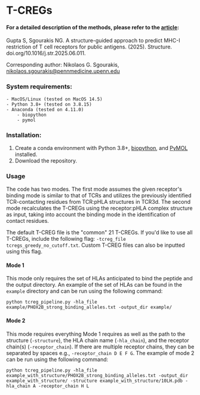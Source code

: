 # T-CREGs

#### For a detailed description of the methods, please refer to the [article](https://doi.org/10.1016/j.str.2025.06.011):
Gupta S, Sgourakis NG. A structure-guided approach to predict MHC-I restriction of T cell receptors for public antigens. (2025). Structure. doi.org/10.1016/j.str.2025.06.011.

Corresponding author: Nikolaos G. Sgourakis, nikolaos.sgourakis@pennmedicine.upenn.edu

### System requirements:
    - MacOS/Linux (tested on MacOS 14.5)
    - Python 3.8+ (tested on 3.8.15)
    - Anaconda (tested on 4.11.0)
        - biopython
        - pymol

### Installation:
1. Create a conda environment with Python 3.8+, [biopython](https://anaconda.org/conda-forge/biopython), and [PyMOL](https://pymol.org/conda/) installed.
2. Download the repository.

### Usage

The code has two modes. The first mode assumes the given receptor's binding mode is similar to that of TCRs and utilizes the previously identified TCR-contacting residues from TCR:pHLA structures in TCR3d. The second mode recalculates the T-CREGs using the receptor:pHLA complex structure as input, taking into account the binding mode in the identification of contact residues. 

The default T-CREG file is the "common" 21 T-CREGs. If you'd like to use all T-CREGs, include the following flag: `-tcreg_file tcregs_greedy_no_cutoff.txt`. Custom T-CREG files can also be inputted using this flag.

#### Mode 1

This mode only requires the set of HLAs anticipated to bind the peptide and the output directory. An example of the set of HLAs can be found in the `example` directory and can be run using the following command:

`python tcreg_pipeline.py -hla_file example/PHOX2B_strong_binding_alleles.txt -output_dir example/`

#### Mode 2

This mode requires everything Mode 1 requires as well as the path to the structure (`-structure`), the HLA chain name (`-hla_chain`), and the receptor chain(s) (`-receptor_chain`). If there are multiple receptor chains, they can be separated by spaces e.g., `-receptor_chain D E F G`. The example of mode 2 can be run using the following command:

`python tcreg_pipeline.py -hla_file example_with_structure/PHOX2B_strong_binding_alleles.txt -output_dir example_with_structure/ -structure example_with_structure/10LH.pdb -hla_chain A -receptor_chain H L`

